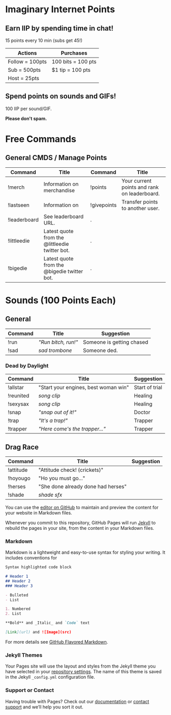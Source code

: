 # Imaginary Internet Points

## Earn IIP by spending time in chat!

15 points every 10 min (subs get 45!)

Actions | Purchases
------- | -------
Follow = 100pts | 100 bits = 100 pts
Sub = 500pts | $1 tip = 100 pts
Host = 25pts |
 
## Spend points on sounds and GIFs!

100 IIP per sound/GIF.

__**Please don't spam.**__
 
 
 
# Free Commands

## General CMDS / Manage Points

Command | Title | Command | Title
------- | ------- | ------- | -------
!merch | Information on merchandise | !points | Your current points and rank on leaderboard.
!lastseen <username> | Information on <username> | !givepoints <username> | Transfer points to another user.
!leaderboard | See leaderboard URL. | . | 
!littleedie | Latest quote from the @littleedie twitter bot. | . | 
!bigedie | Latest quote from the @bigedie twitter bot. | . | 


# Sounds (100 Points Each)

## General

Command | Title | Suggestion
----- | ----- | -----
!run | *"Run bitch, run!"* | Someone is getting chased
!sad | *sad trombone* | Someone ded.

### Dead by Daylight

Command | Title | Suggestion
----- | ----- | -----
!allstar | "Start your engines, best woman win" | Start of trial
!reunited | *song clip* | Healing
!sexysax | *song clip* | Healing
!snap | *"snap out of it!"* | Doctor
!trap | *"It's a trap!"* | Trapper
!trapper | *"Here come's the trapper..."* | Trapper

## Drag Race

Command | Title | Suggestion
----- | ----- | -----
!attitude | "Attitude check! (crickets)" | 
!hoyougo | "Ho you must go..." | 
!herses | "She done already done had herses" | 
!shade | *shade sfx* | 




You can use the [editor on GitHub](https://github.com/nolageek/twitch/edit/master/README.md) to maintain and preview the content for your website in Markdown files.

Whenever you commit to this repository, GitHub Pages will run [Jekyll](https://jekyllrb.com/) to rebuild the pages in your site, from the content in your Markdown files.

### Markdown

Markdown is a lightweight and easy-to-use syntax for styling your writing. It includes conventions for

```markdown
Syntax highlighted code block

# Header 1
## Header 2
### Header 3

- Bulleted
- List

1. Numbered
2. List

**Bold** and _Italic_ and `Code` text

[Link](url) and ![Image](src)
```

For more details see [GitHub Flavored Markdown](https://guides.github.com/features/mastering-markdown/).

### Jekyll Themes

Your Pages site will use the layout and styles from the Jekyll theme you have selected in your [repository settings](https://github.com/nolageek/twitch/settings). The name of this theme is saved in the Jekyll `_config.yml` configuration file.

### Support or Contact

Having trouble with Pages? Check out our [documentation](https://help.github.com/categories/github-pages-basics/) or [contact support](https://github.com/contact) and we’ll help you sort it out.
